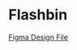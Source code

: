 # Flashbin

[Figma Design File](https://www.figma.com/file/AO68A1Hb7N79iWKcUA0Fvn/Prototype---website?node-id=0%3A1)